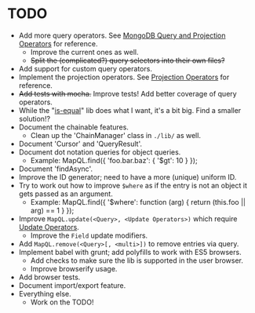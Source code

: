 TODO
===
* Add more query operators. See [MongoDB Query and Projection Operators] for reference.
  * Improve the current ones as well.
  * ~~Split the (complicated?) query selectors into their own files?~~
* Add support for custom query operators.
* Implement the projection operators. See [Projection Operators] for reference.
* ~~Add tests with mocha.~~ Improve tests! Add better coverage of query operators.
* While the "[is-equal]" lib does what I want, it's a bit big. Find a smaller solution!?
* Document the chainable features.
  * Clean up the 'ChainManager' class in `./lib/` as well.
* Document 'Cursor' and 'QueryResult'.
* Document dot notation queries for object queries.
    * Example: MapQL.find({ 'foo.bar.baz': { '$gt': 10 } });
* Document 'findAsync'.
* Improve the ID generator; need to have a more (unique) uniform ID.
* Try to work out how to improve `$where` as if the entry is not an object it gets passed as an argument.
    * Example: MapQL.find({ '$where': function (arg) { return (this.foo || arg) == 1 } });
* Improve `MapQL.update(<Query>, <Update Operators>)` which require [Update Operators].
  * Improve the `Field` update modifiers.
* Add `MapQL.remove(<Query>[, <multi>])` to remove entries via query.
* Implement babel with grunt; add polyfills to work with ES5 browsers.
  * Add checks to make sure the lib is supported in the user browser.
  * Improve browserify usage.
* Add browser tests.
* Document import/export feature.
* Everything else.
  * Work on the TODO!


[MongoDB Query and Projection Operators]: https://docs.mongodb.com/manual/reference/operator/query/
[Projection Operators]: https://docs.mongodb.com/manual/reference/operator/query/#projection-operators
[is-equal]: https://www.npmjs.com/package/is-equal
[Update Operators]: https://docs.mongodb.com/manual/reference/operator/update/

